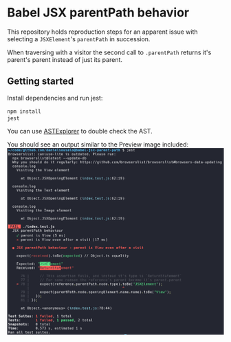 # Babel JSX parentPath behavior

This repository holds reproduction steps for an apparent issue with selecting a
`JSXElement`'s `parentPath` in succession.

When traversing with a visitor the second call to `.parentPath` returns it's
parent's parent instead of just its parent.

## Getting started

Install dependencies and run jest:

```shell
npm install
jest
```

You can use [ASTExplorer](https://astexplorer.net/#/gist/04f9f9f981f77c88e2685defef6e3b76/latest) to double check the AST.

You should see an output similar to the Preview image included:
![jest preview image](/jest-preview.png)
